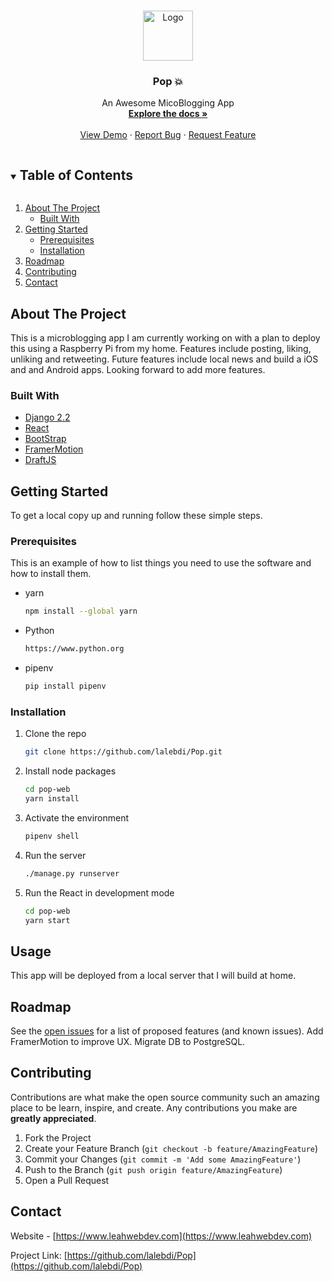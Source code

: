 <!-- PROJECT LOGO -->
<br />
<p align="center">
  <a href="https://github.com/lalebdi/Pop">
    <img src="images/logo.png" alt="Logo" width="80" height="80">
  </a>

  <h3 align="center">Pop 💥</h3>

  <p align="center">
    An Awesome MicoBlogging App
    <br />
    <a href="https://github.com/lalebdi/Pop"><strong>Explore the docs »</strong></a>
    <br />
    <br />
    <a href="https://github.com/lalebdi/Pop">View Demo</a>
    ·
    <a href="https://github.com/lalebdi/Pop/issues">Report Bug</a>
    ·
    <a href="https://github.com/lalebdi/Pop/issues">Request Feature</a>
  </p>
</p>



<!-- TABLE OF CONTENTS -->
<details open="open">
  <summary><h2 style="display: inline-block">Table of Contents</h2></summary>
  <ol>
    <li>
      <a href="#about-the-project">About The Project</a>
      <ul>
        <li><a href="#built-with">Built With</a></li>
      </ul>
    </li>
    <li>
      <a href="#getting-started">Getting Started</a>
      <ul>
        <li><a href="#prerequisites">Prerequisites</a></li>
        <li><a href="#installation">Installation</a></li>
      </ul>
    </li>
    <!-- <li><a href="#usage">Usage</a></li> -->
    <li><a href="#roadmap">Roadmap</a></li>
    <li><a href="#contributing">Contributing</a></li>
    <li><a href="#contact">Contact</a></li>
  </ol>
</details>



<!-- ABOUT THE PROJECT -->
## About The Project

<!-- [![Product Name Screen Shot][product-screenshot]](https://example.com) -->

This is a microblogging app I am currently working on with a plan to deploy this using a Raspberry Pi from my home. Features include posting, liking, unliking and retweeting. Future features include local news and build a iOS and and Android apps. Looking forward to add more features.


### Built With

* [Django 2.2](https://www.djangoproject.com)
* [React](https://reactjs.org)
* [BootStrap](https://getbootstrap.com/docs/4.4/getting-started/introduction/)
* [FramerMotion](https://www.framer.com/motion/)
* [DraftJS](https://draftjs.org/)



<!-- GETTING STARTED -->
## Getting Started

To get a local copy up and running follow these simple steps.

### Prerequisites

This is an example of how to list things you need to use the software and how to install them.
* yarn
  ```sh
  npm install --global yarn
  ```
* Python
  ```sh
  https://www.python.org
  ```
* pipenv
  ```sh
  pip install pipenv
  ```

### Installation

1. Clone the repo
   ```sh
   git clone https://github.com/lalebdi/Pop.git
   ```
2. Install node packages
   ```sh
   cd pop-web
   yarn install
   ```
3. Activate the environment
   ```sh
   pipenv shell
   ```
4. Run the server
   ```sh
   ./manage.py runserver
   ```
5. Run the React in development mode
   ```sh
   cd pop-web
   yarn start
   ```



<!-- USAGE EXAMPLES -->
## Usage

This app will be deployed from a local server that I will build at home.

<!-- _For more examples, please refer to the [Documentation](https://example.com)_ -->



<!-- ROADMAP -->
## Roadmap

See the [open issues](https://github.com/lalebdi/Pop/issues) for a list of proposed features (and known issues).
Add FramerMotion to improve UX.
Migrate DB to PostgreSQL.



<!-- CONTRIBUTING -->
## Contributing

Contributions are what make the open source community such an amazing place to be learn, inspire, and create. Any contributions you make are **greatly appreciated**.

1. Fork the Project
2. Create your Feature Branch (`git checkout -b feature/AmazingFeature`)
3. Commit your Changes (`git commit -m 'Add some AmazingFeature'`)
4. Push to the Branch (`git push origin feature/AmazingFeature`)
5. Open a Pull Request



<!-- CONTACT -->
## Contact

Website - [https://www.leahwebdev.com](https://www.leahwebdev.com)

Project Link: [https://github.com/lalebdi/Pop](https://github.com/lalebdi/Pop)


